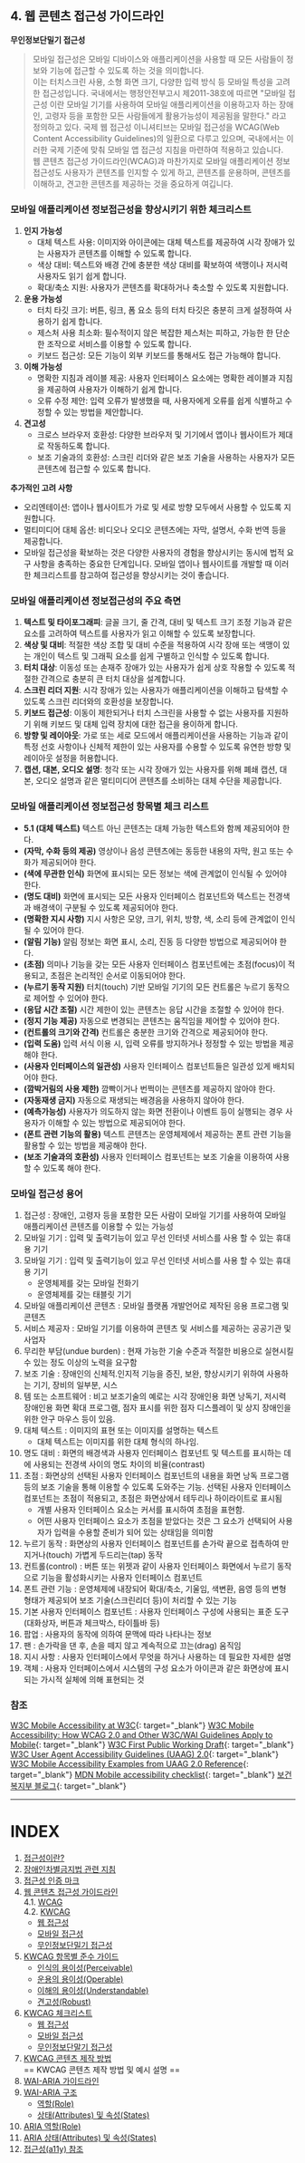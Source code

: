 ## 4. 웹 콘텐츠 접근성 가이드라인

**무인정보단밀기 접근성**
>모바일 접근성은 모바일 디바이스와 애플리케이션을 사용할 때 모든 사람들이 정보와 기능에 접근할 수 있도록 하는 것을 의미합니다.    
이는 터치스크린 사용, 소형 화면 크기, 다양한 입력 방식 등 모바일 특성을 고려한 접근성입니다. 
국내에서는 행정안전부고시 제2011-38호에 따르면 "모바일 접근성 이란 모바일 기기를 사용하여 모바일 애플리케이션을 이용하고자 하는 장애인, 고령자 등을 포함한 모든 사람들에게 활용가능성이 제공됨을 말한다." 라고 정의하고 있다.
국제 웹 접근성 이니셔티브는 모바일 접근성을 WCAG(Web Content Accessibility Guidelines)의 일환으로 다루고 있으며, 국내에서는 이러한 국제 기준에 맞춰 모바일 앱 접근성 지침을 마련하여 적용하고 있습니다.   
웹 콘텐츠 접근성 가이드라인(WCAG)과 마찬가지로 모바일 애플리케이션 정보접근성도 사용자가 콘텐츠를 인지할 수 있게 하고, 콘텐츠를 운용하며, 콘텐츠를 이해하고, 견고한 콘텐츠를 제공하는 것을 중요하게 여깁니다.

### 모바일 애플리케이션 정보접근성을 향상시키기 위한 체크리스트
1. **인지 가능성**   
   - 대체 텍스트 사용: 이미지와 아이콘에는 대체 텍스트를 제공하여 시각 장애가 있는 사용자가 콘텐츠를 이해할 수 있도록 합니다.
   - 색상 대비: 텍스트와 배경 간에 충분한 색상 대비를 확보하여 색맹이나 저시력 사용자도 읽기 쉽게 합니다.
   - 확대/축소 지원: 사용자가 콘텐츠를 확대하거나 축소할 수 있도록 지원합니다.
2. **운용 가능성**   
   - 터치 타깃 크기: 버튼, 링크, 폼 요소 등의 터치 타깃은 충분히 크게 설정하여 사용하기 쉽게 합니다.   
   - 제스처 사용 최소화: 필수적이지 않은 복잡한 제스처는 피하고, 가능한 한 단순한 조작으로 서비스를 이용할 수 있도록 합니다.   
   - 키보드 접근성: 모든 기능이 외부 키보드를 통해서도 접근 가능해야 합니다.
3. **이해 가능성**   
   - 명확한 지침과 레이블 제공: 사용자 인터페이스 요소에는 명확한 레이블과 지침을 제공하여 사용자가 이해하기 쉽게 합니다.   
   - 오류 수정 제안: 입력 오류가 발생했을 때, 사용자에게 오류를 쉽게 식별하고 수정할 수 있는 방법을 제안합니다.
4. **견고성**  
   - 크로스 브라우저 호환성: 다양한 브라우저 및 기기에서 앱이나 웹사이트가 제대로 작동하도록 합니다.
   - 보조 기술과의 호환성: 스크린 리더와 같은 보조 기술을 사용하는 사용자가 모든 콘텐츠에 접근할 수 있도록 합니다.

**추가적인 고려 사항**
- 오리엔테이션: 앱이나 웹사이트가 가로 및 세로 방향 모두에서 사용할 수 있도록 지원합니다.
- 멀티미디어 대체 옵션: 비디오나 오디오 콘텐츠에는 자막, 설명서, 수화 번역 등을 제공합니다.
- 모바일 접근성을 확보하는 것은 다양한 사용자의 경험을 향상시키는 동시에 법적 요구 사항을 충족하는 중요한 단계입니다. 모바일 앱이나 웹사이트를 개발할 때 이러한 체크리스트를 참고하여 접근성을 향상시키는 것이 좋습니다.

### 모바일 애플리케이션 정보접근성의 주요 측면
1. **텍스트 및 타이포그래피**: 글꼴 크기, 줄 간격, 대비 및 텍스트 크기 조정 기능과 같은 요소를 고려하여 텍스트를 사용자가 읽고 이해할 수 있도록 보장합니다.
2. **색상 및 대비**: 적절한 색상 조합 및 대비 수준을 적용하여 시각 장애 또는 색맹이 있는 개인이 텍스트 및 그래픽 요소를 쉽게 구별하고 인식할 수 있도록 합니다.
3. **터치 대상**: 이동성 또는 손재주 장애가 있는 사용자가 쉽게 상호 작용할 수 있도록 적절한 간격으로 충분히 큰 터치 대상을 설계합니다.
4. **스크린 리더 지원**: 시각 장애가 있는 사용자가 애플리케이션을 이해하고 탐색할 수 있도록 스크린 리더와의 호환성을 보장합니다.
5. **키보드 접근성**: 이동이 제한되거나 터치 스크린을 사용할 수 없는 사용자를 지원하기 위해 키보드 및 대체 입력 장치에 대한 접근을 용이하게 합니다.
6. **방향 및 레이아웃**: 가로 또는 세로 모드에서 애플리케이션을 사용하는 기능과 같이 특정 선호 사항이나 신체적 제한이 있는 사용자를 수용할 수 있도록 유연한 방향 및 레이아웃 설정을 허용합니다.
7. **캡션, 대본, 오디오 설명**: 청각 또는 시각 장애가 있는 사용자를 위해 폐쇄 캡션, 대본, 오디오 설명과 같은 멀티미디어 콘텐츠를 소비하는 대체 수단을 제공합니다.

### 모바일 애플리케이션 정보접근성 항목별 체크 리스트
- **5.1 (대체 텍스트)** 텍스트 아닌 콘텐츠는 대체 가능한 텍스트와 함께 제공되어야 한다.
- **(자막, 수화 등의 제공)** 영상이나 음성 콘텐츠에는 동등한 내용의 자막, 원고 또는 수화가 제공되어야 한다.
- **(색에 무관한 인식)** 화면에 표시되는 모든 정보는 색에 관계없이 인식될 수 있어야 한다.
- **(명도 대비)** 화면에 표시되는 모든 사용자 인터페이스 컴포넌트와 텍스트는 전경색과 배경색이 구분될 수 있도록 제공되어야 한다.
- **(명확한 지시 사항)** 지시 사항은 모양, 크기, 위치, 방향, 색, 소리 등에 관계없이 인식될 수 있어야 한다.
- **(알림 기능)** 알림 정보는 화면 표시, 소리, 진동 등 다양한 방법으로 제공되어야 한다.
- **(초점)** 의미나 기능을 갖는 모든 사용자 인터페이스 컴포넌트에는 초점(focus)이 적용되고, 초점은 논리적인 순서로 이동되어야 한다.
- **(누르기 동작 지원)** 터치(touch) 기반 모바일 기기의 모든 컨트롤은 누르기 동작으로 제어할 수 있어야 한다.
- **(응답 시간 조절)** 시간 제한이 있는 콘텐츠는 응답 시간을 조절할 수 있어야 한다.
- **(정지 기능 제공)** 자동으로 변경되는 콘텐츠는 움직임을 제어할 수 있어야 한다.
- **(컨트롤의 크기와 간격)** 컨트롤은 충분한 크기와 간격으로 제공되어야 한다.
- **(입력 도움)** 입력 서식 이용 시, 입력 오류를 방지하거나 정정할 수 있는 방법을 제공해야 한다.
- **(사용자 인터페이스의 일관성)** 사용자 인터페이스 컴포넌트들은 일관성 있게 배치되어야 한다.
- **(깜박거림의 사용 제한)** 깜빡이거나 번쩍이는 콘텐츠를 제공하지 않아야 한다.
- **(자동재생 금지)** 자동으로 재생되는 배경음을 사용하지 않아야 한다.
- **(예측가능성)** 사용자가 의도하지 않는 화면 전환이나 이벤트 등이 실행되는 경우 사용자가 이해할 수 있는 방법으로 제공되어야 한다.
- **(폰트 관련 기능의 활용)** 텍스트 콘텐츠는 운영체제에서 제공하는 폰트 관련 기능을 활용할 수 있는 방법을 제공해야 한다.
- **(보조 기술과의 호환성)** 사용자 인터페이스 컴포넌트는 보조 기술을 이용하여 사용할 수 있도록 해야 한다.


### 모바일 접근성 용어
1. 접근성 : 장애인, 고령자 등을 포함한 모든 사람이 모바일 기기를 사용하여 모바일 애플리케이션 콘텐츠를 이용할 수 있는 가능성
2. 모바일 기기 : 입력 및 출력기능이 있고 무선 인터넷 서비스를 사용 할 수 있는 휴대용 기기
3. 모바일 기기 : 입력 및 출력기능이 있고 무선 인터넷 서비스를 사용 할 수 있는 휴대용 기기   
   - 운영체제를 갖는 모바일 전화기
   - 운영체제를 갖는 태블릿 기기
4. 모바일 애플리케이션 콘텐츠 : 모바일 플랫폼 개발언어로 제작된 응용 프로그램 및 콘텐츠
5. 서비스 제공자 : 모바일 기기를 이용하여 콘텐츠 및 서비스를 제공하는 공공기관 및 사업자
6. 무리한 부담(undue burden) : 현재 가능한 기술 수준과 적절한 비용으로 실현시킬 수 있는 정도 이상의 노력을 요구함
7. 보조 기술 : 장애인의 신체적․인지적 기능을 증진, 보완, 향상시키기 위하여 사용하는 기기, 장비의 일부분, 시스
8. 템 또는 소프트웨어 : 비고 보조기술의 예로는 시각 장애인용 화면 낭독기, 저시력 장애인용 화면 확대 프로그램, 점자 표시를 위한 점자 디스플레이 및 상지 장애인을 위한 안구 마우스 등이 있음.
9. 대체 텍스트 : 이미지의 표현 또는 이미지를 설명하는 텍스트
   - 대체 텍스트는 이미지를 위한 대체 형식의 하나임.
10. 명도 대비 : 화면의 배경색과 사용자 인터페이스 컴포넌트 및 텍스트를 표시하는 데에 사용되는 전경색 사이의 명도 차이의 비율(contrast)
11. 초점 : 화면상의 선택된 사용자 인터페이스 컴포넌트의 내용을 화면 낭독 프로그램 등의 보조 기술을 통해 이용할 수 있도록 도와주는 기능. 선택된 사용자 인터페이스 컴포넌트는 초점이 적용되고, 초점은 화면상에서 테두리나 하이라이트로 표시됨
    - 개별 사용자 인터페이스 요소는 커서를 표시하여 초점을 표현함.
    - 어떤 사용자 인터페이스 요소가 초점을 받았다는 것은 그 요소가 선택되어 사용자가 입력을 수용할 준비가 되어 있는 상태임을 의미함
12. 누르기 동작 : 화면상의 사용자 인터페이스 컴포넌트를 손가락 끝으로 접촉하여 만지거나(touch) 가볍게 두드리는(tap) 동작
13. 컨트롤(control) : 버튼 또는 위젯과 같이 사용자 인터페이스 화면에서 누르기 동작으로 기능을 활성화시키는 사용자 인터페이스 컴포넌트
14. 폰트 관련 기능 : 운영체제에 내장되어 확대/축소, 기울임, 색변환, 음영 등의 변형 형태가 제공되어 보조 기술(스크린리더 등)이 처리할 수 있는 기능
15. 기본 사용자 인터페이스 컴포넌트 : 사용자 인터페이스 구성에 사용되는 표준 도구(대화상자, 버튼과 체크박스, 타이틀바 등) 
16. 팝업 : 사용자의 동작에 의하여 문맥에 따라 나타나는 정보
17. 팬 : 손가락을 댄 후, 손을 떼지 않고 계속적으로 끄는(drag) 움직임
18. 지시 사항 : 사용자 인터페이스에서 무엇을 하거나 사용하는 데 필요한 자세한 설명
19. 객체 : 사용자 인터페이스에서 시스템의 구성 요소가 아이콘과 같은 화면상에 표시되는 가시적 실체에 의해 표현되는 것

### 참조
[W3C Mobile Accessibility at W3C](https://www.w3.org/WAI/standards-guidelines/mobile/){: target="_blank"}
[W3C Mobile Accessibility: How WCAG 2.0 and Other W3C/WAI Guidelines Apply to Mobile](https://www.w3.org/TR/mobile-accessibility-mapping/){: target="_blank"}
[W3C First Public Working Draft](https://www.w3.org/news/2015/first-public-working-draft-performance-timeline-level-2/){: target="_blank"}
[W3C User Agent Accessibility Guidelines (UAAG) 2.0](https://www.w3.org/TR/UAAG20/){: target="_blank"}
[W3C Mobile Accessibility Examples from UAAG 2.0 Reference](https://www.w3.org/TR/IMPLEMENTING-UAAG20/mobile.html){: target="_blank"}
[MDN Mobile accessibility checklist](https://developer.mozilla.org/en-US/docs/Web/Accessibility/Mobile_accessibility_checklist){: target="_blank"}
[보건복지부 블로그](https://blog.naver.com/prologue/PrologueList.naver?blogId=mohw2016){: target="_blank"}



---
# INDEX
1. [접근성이란?](01-a11yStart/start.md)  
2. [장애인차별금지법 관련 지침](02-a11yGuideline/guideline.md)  
3. [접근성 인증 마크](03-a11yMark/mark.md)  
4. [웹 콘텐츠 접근성 가이드라인](04-a11yCag/wcag.md)   
   4.1. [WCAG](04-a11yCag/wcag.md)   
   4.2. [KWCAG](04-a11yCag/kwcag.md)   
      - [웹 접근성](04-a11yCag/kwcag.md)   
      - [모바일 접근성](04-a11yCag/kwcagMobile.md)   
      - [무인정보단밀기 접근성](04-a11yCag/kwcagKiosk.md)   
5. [KWCAG 항목별 준수 가이드](05-a11yCagGuide/perceivable.md)   
   - [인식의 용이성(Perceivable)](05-a11yCagGuide/perceivable.md)   
   - [운용의 용이성(Operable)](05-a11yCagGuide/operable.md)   
   - [이해의 용이성(Understandable)](05-a11yCagGuide/understandable.md)   
   - [견고성(Robust)](05-a11yCagGuide/robust.md)   
6. [KWCAG 체크리스트](06-a11yCheck/web.md)   
   - [웹 접근성](06-a11yCheck/web.md)   
   - [모바일 접근성](06-a11yCheck/mobile.md)   
   - [무인정보단말기 접근성](06-a11yCheck/kiosk.md)   
7. [KWCAG 콘텐츠 제작 방법](07-a11yDevelop/develop.md)   
   == KWCAG 콘텐츠 제작 방법 및 예시 설명 ==   
8. [WAI-ARIA 가이드라인](08-a11yAriaGuide/ariaguide.md)   
9. [WAI-ARIA 구조](09-a11yAria/role.md)   
   - [역할(Role)](09-a11yAria/role.md)   
   - [상태(Attributes) 및 속성(States)](09-a11yAria/states.md)   
10. [ARIA 역할(Role)](10-a11yRole/01-alert.md)   
11. [ARIA 상태(Attributes) 및 속성(States)](11-a11yAria/01-activedescendant.md)   
12. [접근성(a11y) 참조](13-a11yBookmark/bookmark.md)   
